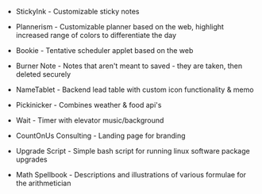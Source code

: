 * StickyInk - Customizable sticky notes
* Plannerism - Customizable planner based on the web, highlight increased range of colors to differentiate the day
* Bookie - Tentative scheduler applet based on the web
* Burner Note - Notes that aren't meant to saved - they are taken, then deleted securely
* NameTablet - Backend lead table with custom icon functionality & memo
* Pickinicker - Combines weather & food api's
* Wait - Timer with elevator music/background

* CountOnUs Consulting - Landing page for branding
* Upgrade Script - Simple bash script for running linux software package upgrades
* Math Spellbook - Descriptions and illustrations of various formulae for the arithmetician
